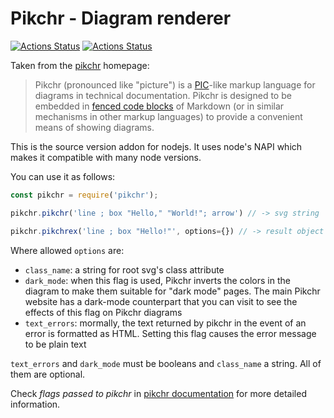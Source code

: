 Pikchr - Diagram renderer
=========================

[![Actions Status](https://github.com/tenuki/pikchr/workflows/On%20Commit%20Build%20and%20Tests/badge.svg)](https://github.com/tenuki/pikchr/actions)
[![Actions Status](https://github.com/tenuki/pikchr/workflows/On%20new%20release%20Build%20and%20Tests/badge.svg)](https://github.com/tenuki/pikchr/actions)


Taken from the [pikchr](https://pikchr.org/home/doc/trunk/homepage.md) homepage:

> Pikchr (pronounced like "picture") is a [PIC][1]-like markup
> language for diagrams in technical documentation.  Pikchr is
> designed to be embedded in [fenced code blocks][2] of
> Markdown (or in similar mechanisms in other markup languages)
> to provide a convenient means of showing diagrams.
> 
> [1]: https://en.wikipedia.org/wiki/Pic_language
> [2]: https://spec.commonmark.org/0.29/#fenced-code-blocks

This is the source version addon for nodejs. It uses node's NAPI which makes 
it compatible with many node versions.

You can use it as follows:

```javascript
const pikchr = require('pikchr');

pikchr.pikchr('line ; box "Hello," "World!"; arrow') // -> svg string

pikchr.pikchrex('line ; box "Hello!"', options={}) // -> result object
```

Where allowed `options` are: 
 * `class_name`: a string for root svg's class attribute
 * `dark_mode`: when this flag is used, Pikchr inverts the colors in the 
   diagram to make them suitable for "dark mode" pages. The main Pikchr website has a dark-mode counterpart that you can visit to see the effects of this flag on Pikchr diagrams
 * `text_errors`: mormally, the text returned by pikchr in the event of an 
   error is formatted as HTML. Setting this flag causes the error message to be plain text

 `text_errors` and `dark_mode` must be booleans and `class_name` a string. 
 All of them are optional.


Check _flags passed to pikchr_ in [pikchr documentation][1] for more 
detailed information.


[1]: https://pikchr.org/home/doc/trunk/doc/integrate.md
